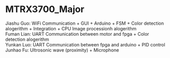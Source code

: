 # MTRX3700_Major
Jiashu Guo: WiFi Communication + GUI + Arduino + FSM + Color detection alogerithm + Integration + CPU Image processionh alogerithm  
Fuman Lian: UART Communication between motor and fpga + Color detection alogerithm  
Yunkan Luo: UART Communication between fpga and arduino + PID control  
Junhao Fu: Ultrosonic wave (proximity) + Microphone
